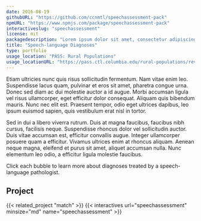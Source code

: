 ```yaml
---
date: 2016-08-19
githubURL: "https://github.com/ccnmtl/speechassessment-pack"
npmURL: "https://www.npmjs.com/package/speechassessment-pack"
interactiveslug: "speechassessment"
license: mit
packagedescription: "Lorem ipsum dolor sit amet, consectetur adipiscing elit. Praesent ac lorem enim. Donec sit amet."
title: "Speech-language Diagnoses"
type: portfolio
usage_location: "PASS: Rural Populations"
usage_locationURL: "https://pass.ctl.columbia.edu/rural-populations/review-strategies/"
---
```


Etiam ultricies nunc quis risus sollicitudin fermentum. Nam vitae enim leo. Suspendisse lacus quam, pulvinar et eros sit amet, pharetra congue urna. Donec sed diam ac dui molestie auctor a id augue. Morbi accumsan ligula vel risus ullamcorper, eget efficitur dolor consequat. Aliquam quis bibendum mauris. Nunc nec elit est. Praesent tempor, odio eget ultrices dapibus, leo ipsum euismod sapien, quis vestibulum erat nisl in tortor.

Sed in dui a libero viverra rutrum. Duis at magna faucibus, faucibus nibh cursus, facilisis neque. Suspendisse rhoncus dolor vel sollicitudin auctor. Duis vitae accumsan est, efficitur convallis augue. Integer ullamcorper posuere quam a efficitur. Vivamus ultrices enim at rhoncus aliquam. Aenean neque magna, eleifend et purus sit amet, aliquet accumsan nulla. Nunc elementum leo odio, a efficitur ligula molestie faucibus.

Click each bubble to learn more about diagnoses treated by a speech-language pathologist.

## Project

{{< related_project "match" >}}
{{< interactives url="speechassessment" minsize="md" name="speechassessment" >}}
